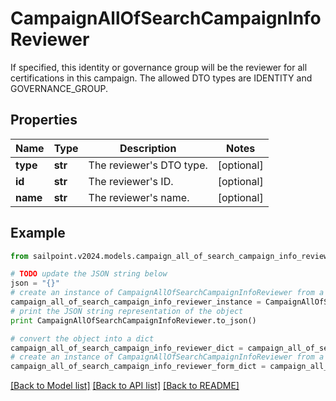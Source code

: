 # CampaignAllOfSearchCampaignInfoReviewer

If specified, this identity or governance group will be the reviewer for all certifications in this campaign. The allowed DTO types are IDENTITY and GOVERNANCE_GROUP.

## Properties

Name | Type | Description | Notes
------------ | ------------- | ------------- | -------------
**type** | **str** | The reviewer&#39;s DTO type. | [optional] 
**id** | **str** | The reviewer&#39;s ID. | [optional] 
**name** | **str** | The reviewer&#39;s name. | [optional] 

## Example

```python
from sailpoint.v2024.models.campaign_all_of_search_campaign_info_reviewer import CampaignAllOfSearchCampaignInfoReviewer

# TODO update the JSON string below
json = "{}"
# create an instance of CampaignAllOfSearchCampaignInfoReviewer from a JSON string
campaign_all_of_search_campaign_info_reviewer_instance = CampaignAllOfSearchCampaignInfoReviewer.from_json(json)
# print the JSON string representation of the object
print CampaignAllOfSearchCampaignInfoReviewer.to_json()

# convert the object into a dict
campaign_all_of_search_campaign_info_reviewer_dict = campaign_all_of_search_campaign_info_reviewer_instance.to_dict()
# create an instance of CampaignAllOfSearchCampaignInfoReviewer from a dict
campaign_all_of_search_campaign_info_reviewer_form_dict = campaign_all_of_search_campaign_info_reviewer.from_dict(campaign_all_of_search_campaign_info_reviewer_dict)
```
[[Back to Model list]](../README.md#documentation-for-models) [[Back to API list]](../README.md#documentation-for-api-endpoints) [[Back to README]](../README.md)


